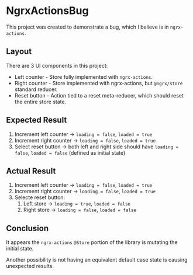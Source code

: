 # NgrxActionsBug

This project was created to demonstrate a bug, which I believe is in `ngrx-actions`.

## Layout

There are 3 UI components in this project:

* Left counter - Store fully implemented with `ngrx-actions`.
* Right counter - Store implemented with ngrx-actions, but `@ngrx/store` standard reducer.
* Reset button - Action tied to a reset meta-reducer, which should reset the entire store state. 

## Expected Result

1. Increment left counter -> `loading = false`, `loaded = true`
2. Increment right counter -> `loading = false`, `loaded = true`
3. Select reset button -> both left and right side should have `loading = false`, `loaded = false` (defined as initial state)

## Actual Result

1. Increment left counter -> `loading = false`, `loaded = true`
2. Increment right counter -> `loading = false`, `loaded = true`
3. Selecte reset button:
	1. Left store -> `loading = true`, `loaded = false`
	2. Right store -> `loading = false`, `loaded = false`

## Conclusion

It appears the `ngrx-actions` `@Store` portion of the library is mutating the initial state.

Another possibility is not having an equivalent default case state is causing unexpected results.